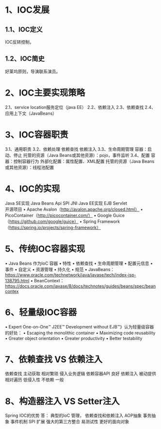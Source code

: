 # 1、IOC发展
## 1.1、IOC定义
IOC反转控制，
## 1.2、IOC简史
好莱坞原则，导演联系演员。
# 2、IOC主要实现策略
2.1、service location服务定位（java EE）
2.2、依赖注入
2.3、依赖查找
2.4、应用上下文（JavaBeans）
# 3、IOC容器职责
3.1、通用职责
3.2、依赖处理
依赖查找
依赖注入
3.3、生命周期管理
容器：启动、停止
托管的资源（Java Beans或其他资源）：pojo，事件监听
3.4、配置
容器：控制容器行为
外部化配置：属性配置、XML配置
托管的资源（Java Beans或其他资源）：线程池配置
# 4、IOC的实现
Java SE实现
     Java Beans Api
     SPI
     JNI
Java EE实现
     EJB
     Servlet  
开源项目
• Apache Avalon（http://avalon.apache.org/closed.html） 
• PicoContainer（http://picocontainer.com/） 
• Google Guice（https://github.com/google/guice） 
• Spring Framework（https://spring.io/projects/spring-framework）
# 5、传统IOC容器实现
• Java Beans 作为IoC 容器 
• 特性 
    • 依赖查找 
    • 生命周期管理 
    • 配置元信息 
    • 事件 
    • 自定义 
    • 资源管理 
    • 持久化 
    • 规范 
• JavaBeans：https://www.oracle.com/technetwork/java/javase/tech/index-jsp-138795.html 
• BeanContext：https://docs.oracle.com/javase/8/docs/technotes/guides/beans/spec/beancontex
# 6、轻量级IOC容器
• Expert One-on-One™ J2EE™ Development without EJB™》认为轻量级容器的好处：
• Escaping the monolithic container
• Maximizing code reusability
• Greater object orientation
• Greater productivity
• Better testability
# 7、依赖查找 VS 依赖注入
依赖查找  主动获取 相对繁琐 侵入业务逻辑 依赖容器API 良好
依赖注入  被动提供 相对遍历 低侵入性    不依赖      一般
# 8、构造器注入 VS Setter注入


Spring IOC的优势
答： 典型的IoC 管理，
依赖查找和依赖注入 
AOP抽象 事务抽象 
事件机制 SPI 扩展 
强大的第三方整合 易测试性 更好的面向对象

